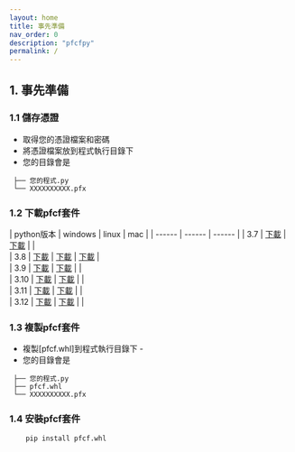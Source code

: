 ```yaml
---
layout: home
title: 事先準備
nav_order: 0
description: "pfcfpy"
permalink: /
---
```


## 1. 事先準備
### 1.1 儲存憑證
 - 取得您的憑證檔案和密碼
 - 將憑證檔案放到程式執行目錄下
 - 您的目錄會是

```  
 ├── 您的程式.py
 └── XXXXXXXXXX.pfx
```
### 1.2 下載pfcf套件

| python版本 | windows | linux  | mac |
| ------ | ------ | ------ |
| 3.7 | [下載](download/pfcf-1.0.0.1-cp37-cp37m-win_amd64.whl) |  [下載](download/pfcf-1.0.0.1-cp37-cp37m-linux_x86_64.whl) |  |    
| 3.8 | [下載](download/pfcf-1.0.0.1-cp38-cp38-win_amd64.whl) |  [下載](download/pfcf-1.0.0.1-cp38-cp38-linux_x86_64.whl) | [下載](download/pfcf-1.0.0.1-cp38-cp38-macosx_10_9_x86_64.whl)  |    
| 3.9 | [下載](download/pfcf-1.0.0.1-cp39-cp39-win_amd64.whl) |  [下載](download/pfcf-1.0.0.1-cp39-cp39-linux_x86_64.whl) |  |    
| 3.10 | [下載](download/pfcf-1.0.0.1-cp310-cp310-win_amd64.whl) |  [下載](download/pfcf-1.0.0.1-cp310-cp310-linux_x86_64.whl) |  |    
| 3.11 | [下載](download/pfcf-1.0.0.1-cp311-cp311-win_amd64.whl) |  [下載](download/pfcf-1.0.0.1-cp311-cp311-linux_x86_64.whl) |  |    
| 3.12 | [下載](download/pfcf-1.0.0.1-cp312-cp312-win_amd64.whl) |  [下載](download/pfcf-1.0.0.1-cp312-cp312-linux_x86_64.whl) |  |    

### 1.3 複製pfcf套件
 
 - 複製[pfcf.whl]到程式執行目錄下   - 
 - 您的目錄會是

```  
 ├── 您的程式.py
 ├── pfcf.whl
 └── XXXXXXXXXX.pfx
```

### 1.4 安裝pfcf套件
``` 
    pip install pfcf.whl
```
 
